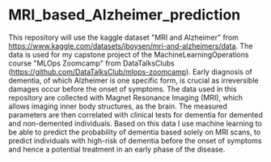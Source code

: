 # MRI_based_Alzheimer_prediction
This repository will use the kaggle dataset "MRI and Alzheimer" from https://www.kaggle.com/datasets/jboysen/mri-and-alzheimers/data. 
The data is used for my capstone project of the MachineLearningOperations course "MLOps Zoomcamp" from DataTalksClubs (https://github.com/DataTalksClub/mlops-zoomcamp). 
Early diagnosis of dementia, of which Alzheimer is one specific form, is crucial as irreversible damages occur before the onset of symptoms. The data used in this repository are collected with Magnet Resonance Imaging (MRI), which allows imaging inner body structures, as the brain. The measured parameters are then correlated with clinical tests for dementia for demented and non-demented individuals. Based on this data I use machine learning to be able to predict the probability of dementia based solely on MRI scans, to predict individuals with high-risk of dementia before the onset of symptoms and hence a potential treatment in an early phase of the disease.

